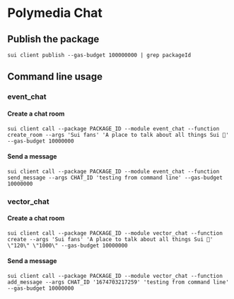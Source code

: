 # Polymedia Chat

## Publish the package
```
sui client publish --gas-budget 100000000 | grep packageId
```

## Command line usage

### event_chat
#### Create a chat room
```
sui client call --package PACKAGE_ID --module event_chat --function create_room --args 'Sui fans' 'A place to talk about all things Sui 🌊' --gas-budget 10000000
```

#### Send a message
```
sui client call --package PACKAGE_ID --module event_chat --function send_message --args CHAT_ID 'testing from command line' --gas-budget 10000000
```

### vector_chat
#### Create a chat room
```
sui client call --package PACKAGE_ID --module vector_chat --function create --args 'Sui fans' 'A place to talk about all things Sui 🌊' \"120\" \"1000\" --gas-budget 10000000
```

#### Send a message
```
sui client call --package PACKAGE_ID --module vector_chat --function add_message --args CHAT_ID '1674703217259' 'testing from command line' --gas-budget 10000000
```